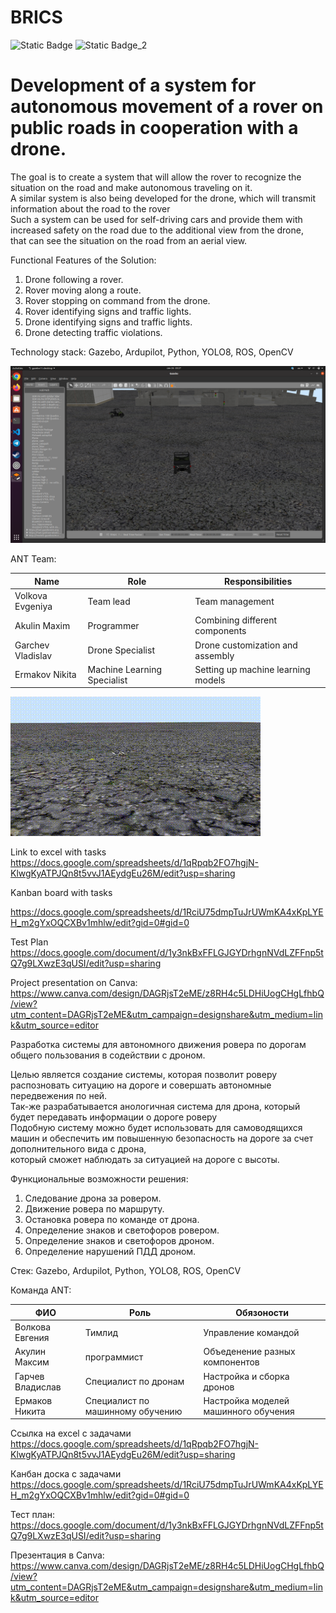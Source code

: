 # BRICS
![Static Badge](https://img.shields.io/badge/https%3A%2F%2Fimg.shields.io%2Fbadge%2Flanguage-python-blue) ![Static Badge_2](https://img.shields.io/badge/neural_net-yolo8-orange)

# Development of a system for autonomous movement of a rover on public roads in cooperation with a drone.    
  
The goal is to create a system that will allow the rover to recognize the situation on the road and make autonomous traveling on it.  
A similar system is also being developed for the drone, which will transmit information about the road to the rover  
Such a system can be used for self-driving cars and provide them with increased safety on the road due to the additional view from the drone,   
that can see the situation on the road from an aerial view.

Functional Features of the Solution:
1.  Drone following a rover.
2. Rover moving along a route. 
3. Rover stopping on command from the drone.
4. Rover identifying signs and traffic lights.
5. Drone identifying signs and traffic lights.
6. Drone detecting traffic violations.

Technology stack: Gazebo, Ardupilot, Python, YOLO8, ROS, OpenCV   

![Screenshot_world](https://github.com/ATNtech/BRICS/blob/main/examples/Screenshot%20from%202024-09-26%2020-27-20.png)

ANT Team:

| Name  | Role | Responsibilities  |
| ------------- | ------------- | ------------- |
| Volkova Evgeniya | Team lead | Team management |
| Akulin Maxim | Programmer | Combining different components |
| Garchev Vladislav | Drone Specialist | Drone customization and assembly |
| Ermakov Nikita | Machine Learning Specialist | Setting up machine learning models |  

![Screencast_3dview](https://github.com/ATNtech/BRICS/blob/main/examples/3dView.gif)
  
Link to excel with tasks   
https://docs.google.com/spreadsheets/d/1qRpqb2FO7hgjN-KlwgKyATPJQn8t5vvJ1AEydgEu26M/edit?usp=sharing 

Kanban board with tasks  

  https://docs.google.com/spreadsheets/d/1RciU75dmpTuJrUWmKA4xKpLYEH_m2gYxOQCXBv1mhlw/edit?gid=0#gid=0  
  
Test Plan
https://docs.google.com/document/d/1y3nkBxFFLGJGYDrhgnNVdLZFFnp5tQ7g9LXwzE3qUSI/edit?usp=sharing

Project presentation on Canva: https://www.canva.com/design/DAGRjsT2eME/z8RH4c5LDHiUogCHgLfhbQ/view?utm_content=DAGRjsT2eME&utm_campaign=designshare&utm_medium=link&utm_source=editor

        
Разработка системы для автономного движения ровера по дорогам общего пользования в содействии с дроном.  

Целью является создание системы, которая позволит роверу распозновать ситуацию на дороге и совершать автономные передвежения по ней.  
Так-же разрабатывается анологичная система для дрона, который будет передавать информации о дороге роверу  
Подобную систему можно будет использовать для самоводящихся машин и обеспечить им повышенную безопасность на дороге за счет дополнительного вида с дрона,   
который сможет наблюдать за ситуацией на дороге с высоты.

Функциональные возможности решения:
1. Следование дрона за ровером.
2. Движение ровера по маршруту.
3. Остановка ровера по команде от дрона.
4. Определение знаков и светофоров ровером.
5. Определение знаков и светофоров дроном.
6. Определение нарушений ПДД дроном.

Стек: Gazebo, Ardupilot, Python, YOLO8, ROS, OpenCV   
  
Команда ANT:

| ФИО  | Роль | Обязоности  |
| ------------- | ------------- | ------------- |
| Волкова Евгения| Тимлид  |  Управление командой |
| Акулин Максим| программист  | Объеденение разных компонентов  |
| Гарчев Владислав| Специалист по дронам  | Настройка и сборка дронов  |
| Ермаков Никита| Специалист по машинному обучению  |  Настройка моделей машинного обучения |
  
  
Ссылка на excel с задачами   
https://docs.google.com/spreadsheets/d/1qRpqb2FO7hgjN-KlwgKyATPJQn8t5vvJ1AEydgEu26M/edit?usp=sharing  

Канбан доска с задачами https://docs.google.com/spreadsheets/d/1RciU75dmpTuJrUWmKA4xKpLYEH_m2gYxOQCXBv1mhlw/edit?gid=0#gid=0

Тест план:
https://docs.google.com/document/d/1y3nkBxFFLGJGYDrhgnNVdLZFFnp5tQ7g9LXwzE3qUSI/edit?usp=sharing

Презентация в Canva: https://www.canva.com/design/DAGRjsT2eME/z8RH4c5LDHiUogCHgLfhbQ/view?utm_content=DAGRjsT2eME&utm_campaign=designshare&utm_medium=link&utm_source=editor
